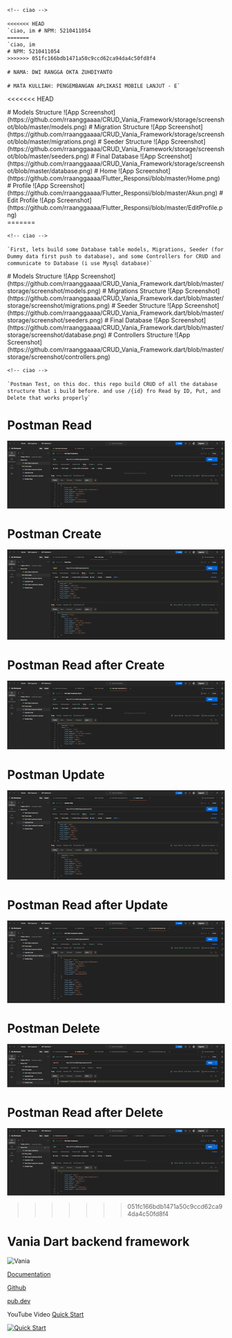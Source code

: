 <div>
  
```ls
<!-- ciao -->

<<<<<<< HEAD
`ciao, im # NPM: 5210411054
=======
`ciao, im
# NPM: 5210411054
>>>>>>> 051fc166bdb1471a50c9ccd62ca94da4c50fd8f4

# NAMA: DWI RANGGA OKTA ZUHDIYANTO

# MATA KULLIAH: PENGEMBANGAN APLIKASI MOBILE LANJUT - E`

```

</div>

<<<<<<< HEAD
<div>
# Models Structure
![App Screenshot](https://github.com/rraanggaaaa/CRUD_Vania_Framework/storage/screenshot/blob/master/models.png)
# Migration Structure
![App Screenshot](https://github.com/rraanggaaaa/CRUD_Vania_Framework/storage/screenshot/blob/master/migrations.png)
# Seeder Structure
![App Screenshot](https://github.com/rraanggaaaa/CRUD_Vania_Framework/storage/screenshot/blob/master/seeders.png)
# Final Database
![App Screenshot](https://github.com/rraanggaaaa/CRUD_Vania_Framework/storage/screenshot/blob/master/database.png)
# Home
![App Screenshot](https://github.com/rraanggaaaa/Flutter_Responsi/blob/master/Home.png)
# Profile
![App Screenshot](https://github.com/rraanggaaaa/Flutter_Responsi/blob/master/Akun.png)
# Edit Profile
![App Screenshot](https://github.com/rraanggaaaa/Flutter_Responsi/blob/master/EditProfile.png)
</div>
=======
  
```ls
<!-- ciao -->

`First, lets build some Database table models, Migrations, Seeder (for Dummy data first push to database), and some Controllers for CRUD and communicate to Database (i use Mysql database)`

```

</div>
# Models Structure
![App Screenshot](https://github.com/rraanggaaaa/CRUD_Vania_Framework.dart/blob/master/storage/screenshot/models.png)
# Migrations Structure
![App Screenshot](https://github.com/rraanggaaaa/CRUD_Vania_Framework.dart/blob/master/storage/screenshot/migrations.png)
# Seeder Structure
![App Screenshot](https://github.com/rraanggaaaa/CRUD_Vania_Framework.dart/blob/master/storage/screenshot/seeders.png)
# Final Database
![App Screenshot](https://github.com/rraanggaaaa/CRUD_Vania_Framework.dart/blob/master/storage/screenshot/database.png)
# Controllers Structure
![App Screenshot](https://github.com/rraanggaaaa/CRUD_Vania_Framework.dart/blob/master/storage/screenshot/controllers.png)

<div>
  
```ls
<!-- ciao -->

`Postman Test, on this doc. this repo build CRUD of all the database structure that i build before. and use /{id} fro Read by ID, Put, and Delete that works properly`

```

</div>

# Postman Read
![App Screenshot](https://github.com/rraanggaaaa/CRUD_Vania_Framework.dart/blob/master/storage/screenshot/postman_read.png)
# Postman Create
![App Screenshot](https://github.com/rraanggaaaa/CRUD_Vania_Framework.dart/blob/master/storage/screenshot/postman_create.png)
# Postman Read after Create
![App Screenshot](https://github.com/rraanggaaaa/CRUD_Vania_Framework.dart/blob/master/storage/screenshot/postman_read_after.png)
# Postman Update
![App Screenshot](https://github.com/rraanggaaaa/CRUD_Vania_Framework.dart/blob/master/storage/screenshot/postman_update.png)
# Postman Read after Update
![App Screenshot](https://github.com/rraanggaaaa/CRUD_Vania_Framework.dart/blob/master/storage/screenshot/postman_read_after_update.png)
# Postman Delete
![App Screenshot](https://github.com/rraanggaaaa/CRUD_Vania_Framework.dart/blob/master/storage/screenshot/postman_delete.png)
# Postman Read after Delete
![App Screenshot](https://github.com/rraanggaaaa/CRUD_Vania_Framework.dart/blob/master/storage/screenshot/postman_read_after_delete.png)
>>>>>>> 051fc166bdb1471a50c9ccd62ca94da4c50fd8f4

# Vania Dart backend framework

![Vania](https://vdart.dev/img/logo.png)

[Documentation](https://vdart.dev)

[Github](https://github.com/vania-dart/framework)

[pub.dev](https://pub.dev/packages/vania)

YouTube Video [Quick Start](https://www.youtube.com/watch?v=k8ol0F4bDKs)

[![Quick Start](http://img.youtube.com/vi/k8ol0F4bDKs/0.jpg)](https://www.youtube.com/watch?v=k8ol0F4bDKs "Quick Start")
```
